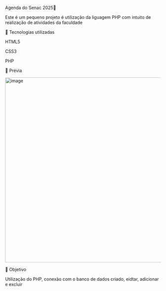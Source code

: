 Agenda do Senac 2025🎴

Este é um pequeno projeto é utilização da liguagem PHP com intuito de realização de atividades da faculdade

🚀 Tecnologias utilizadas

HTML5

CSS3

PHP

📸 Prévia

<img width="1918" height="597" alt="image" src="https://github.com/user-attachments/assets/6b721d66-0809-4f97-8877-23770c944074" />


🎯 Objetivo

Utilização do PHP, conexão com o banco de dados criado, eidtar, adicionar e excluir
